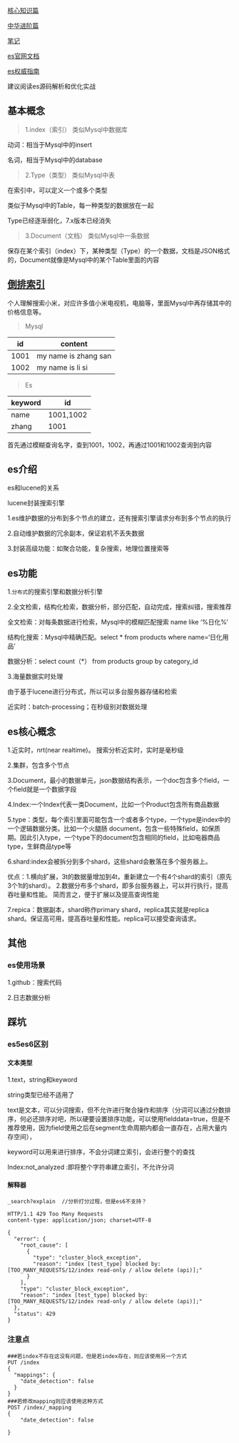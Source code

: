 [核心知识篇](https://www.bilibili.com/video/BV1q4411H78W?from=search&seid=13530847718984283373)

[中华进阶篇](https://www.bilibili.com/video/BV1p4411h7gy?from=search&seid=13530847718984283373)

[笔记](https://blog.csdn.net/tototuzuoquan/article/details/75395834)

[es官网文档](https://www.elastic.co/guide/en/elasticsearch/reference/7.x/index.html)

[es权威指南](https://www.elastic.co/guide/cn/elasticsearch/guide/current/index.html)

建议阅读es源码解析和优化实战

## 	基本概念

> 1.index（索引）   类似Mysql中数据库

动词：相当于Mysql中的insert

名词，相当于Mysql中的database 

> 2.Type（类型）  类似Mysql中表

在索引中，可以定义一个或多个类型

类似于Mysql中的Table，每一种类型的数据放在一起

Type已经逐渐弱化，7.x版本已经消失

> 3.Document（文档）  类似Mysql中一条数据

保存在某个索引（index）下，某种类型（Type）的一个数据，文档是JSON格式的，Document就像是Mysql中的某个Table里面的内容

## [倒排索引](https://www.sohu.com/a/306244095_463994)

个人理解搜索小米，对应许多值小米电视机，电脑等，里面Mysql中再存储其中的价格信息等。

> Mysql

| id   | content              |
| ---- | -------------------- |
| 1001 | my name is zhang san |
| 1002 | my name is li si     |

> Es

| keyword | id        |
| ------- | --------- |
| name    | 1001,1002 |
| zhang   | 1001      |

首先通过模糊查询名字，查到1001，1002，再通过1001和1002查询到内容

## es介绍

es和lucene的关系

lucene封装搜索引擎

1.es维护数据的分布到多个节点的建立，还有搜索引擎请求分布到多个节点的执行

2.自动维护数据的冗余副本，保证宕机不丢失数据

3.封装高级功能：如聚合功能，复杂搜索，地理位置搜索等

## es功能

1.```分布式```的搜索引擎和数据分析引擎

2.全文检索，结构化检索，数据分析，部分匹配，自动完成，搜索纠错，搜索推荐

全文检索：对每条数据进行检索，Mysql中的模糊匹配搜索  name like ‘%日化%’

结构化搜索：Mysql中精确匹配。select * from products where name=‘日化用品’

数据分析：select count（*） from products group by category_id

3.海量数据实时处理

由于基于lucene进行分布式，所以可以多台服务器存储和检索

近实时：batch-processing；在秒级别对数据处理

## es核心概念

1.近实时，nrt(near realtime)。 搜索分析近实时，实时是毫秒级

2.集群，包含多个节点

3.Document，最小的数据单元，json数据结构表示，一个doc包含多个field，一个field就是一个数据字段

4.Index:一个Index代表一类Document，比如一个Product包含所有商品数据

5.type：类型，每个索引里面可能包含一个或者多个type，一个type是index中的一个逻辑数据分类。比如一个火腿肠 document，包含一些特殊field，如保质期。因此引入type，一个type下的document包含相同的field，比如电器商品type，生鲜商品type等

6.shard:index会被拆分到多个shard，这些shard会散落在多个服务器上。

优点：1.横向扩展，3t的数据量增加到4t，重新建立一个有4个shard的索引（原先3个1t的shard）。 2.数据分布多个shard，即多台服务器上，可以并行执行，提高吞吐量和性能。    简而言之，便于扩展以及提高查询性能

7.repica：数据副本，shard称作primary shard，replica其实就是replica shard。保证高可用，提高吞吐量和性能。replica可以接受查询请求。

## 其他

### es使用场景

1.github：搜索代码

2.日志数据分析

## 踩坑

### es5es6区别

#### 文本类型

1.text，string和keyword

string类型已经不适用了

text是文本，可以分词搜索，但不允许进行聚合操作和排序（分词可以通过分数排序，何必还排序对吧，所以硬要设置排序功能，可以使用fielddata=true，但是不推荐使用，因为field使用之后在segment生命周期内都会一直存在，占用大量内存空间），

keyword可以用来进行排序，不会分词建立索引，会进行整个的查找

Index:not_analyzed :即将整个字符串建立索引，不允许分词

#### 解释器

```
_search?explain  //分析打分过程，但是es6不支持？
```



```
HTTP/1.1 429 Too Many Requests
content-type: application/json; charset=UTF-8

{
  "error": {
    "root_cause": [
      {
        "type": "cluster_block_exception",
        "reason": "index [test_type] blocked by: [TOO_MANY_REQUESTS/12/index read-only / allow delete (api)];"
      }
    ],
    "type": "cluster_block_exception",
    "reason": "index [test_type] blocked by: [TOO_MANY_REQUESTS/12/index read-only / allow delete (api)];"
  },
  "status": 429
}

```

### 注意点

```
###若index不存在这没有问题，但是若index存在，则应该使用另一个方式
PUT /index
{
  "mappings": {
    "date_detection": false
  }
}
###若修改mapping则应该使用这种方式
POST /index/_mapping
{
    "date_detection": false
  
}
```

